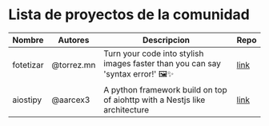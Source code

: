 # Lista de proyectos de la comunidad

| Nombre | Autores | Descripcion | Repo |
|--------|---------|-------------|------|
| fotetizar   |  @torrez.mn  | Turn your code into stylish images faster than you can say 'syntax error!' 🖼️✨ | [link](https://github.com/TorrezMN)   |
|  aiostipy   |  @aarcex3    | A python framework build on top of aiohttp with a Nestjs like architecture      | [link](https://github.com/aarcex3/aiostipy)   |
